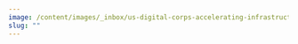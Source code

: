 ```yaml
---
image: /content/images/_inbox/us-digital-corps-accelerating-infrastructure-team-2022.png
slug: ""
---
```

